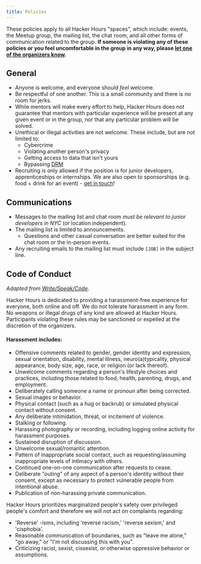 ```yaml
---
title: Policies
---
```


These policies apply to all Hacker Hours "spaces", which include: events, the Meetup group, the mailing list, the chat room, and all other forms of communication related to the group. **If someone is violating any of these policies or you feel uncomfortable in the group in any way, please [let one of the organizers know](/contact.html#organizers).**

## General

* Anyone is welcome, and everyone should _feel_ welcome.
* Be respectful of one another.  This is a small community and there is no room for jerks.
* While mentors will make every effort to help, Hacker Hours does not guarantee that mentors with particular experience will be present at any given event or in the group, nor that any particular problem will be solved.
* Unethical or illegal activities are not welcome. These include, but are not limited to:
    * Cybercrime
    * Violating another person's privacy
    * Getting access to data that isn't yours
    * Bypassing [DRM](https://en.wikipedia.org/wiki/Digital_rights_management)
* Recruiting is only allowed if the position is for junior developers, apprenticeships or internships.  We are also open to sponsorships (e.g. food + drink for an event) - [get in touch](/contact.html)!

## Communications

* Messages to the mailing list and chat room *must be relevant to junior developers in NYC* (or location independent).
* The mailing list is limited to announcements.
    * Questions and other casual conversation are better suited for the chat room or the in-person events.
* Any recruiting emails to the mailing list must include `[JOB]` in the subject line.

## Code of Conduct

_Adapted from [Write/Speak/Code](http://www.writespeakcode.com/code-of-conduct.html)._

Hacker Hours is dedicated to providing a harassment-free experience for everyone, both online and off. We do not tolerate harassment in any form. No weapons or illegal drugs of any kind are allowed at Hacker Hours. Participants violating these rules may be sanctioned or expelled at the discretion of the organizers.

#### Harassment includes:

* Offensive comments related to gender, gender identity and expression, sexual orientation, disability, mental illness, neuro(a)typicality, physical appearance, body size, age, race, or religion (or lack thereof).
* Unwelcome comments regarding a person's lifestyle choices and practices, including those related to food, health, parenting, drugs, and employment.
* Deliberately calling someone a name or pronoun after being corrected.
* Sexual images or behavior.
* Physical contact (such as a hug or backrub) or simulated physical contact without consent.
* Any deliberate intimidation, threat, or incitement of violence.
* Stalking or following.
* Harassing photography or recording, including logging online activity for harassment purposes.
* Sustained disruption of discussion.
* Unwelcome sexual/romantic attention.
* Pattern of inappropriate social contact, such as requesting/assuming inappropriate levels of intimacy with others.
* Continued one-on-one communication after requests to cease.
* Deliberate "outing" of any aspect of a person's identity without their consent, except as necessary to protect vulnerable people from intentional abuse.
* Publication of non-harassing private communication.

Hacker Hours prioritizes marginalized people's safety over privileged people's comfort and therefore we will not act on complaints regarding:

* 'Reverse' -isms, including 'reverse racism,' 'reverse sexism,' and 'cisphobia'.
* Reasonable communication of boundaries, such as "leave me alone," "go away," or "I'm not discussing this with you".
* Criticizing racist, sexist, cissexist, or otherwise oppressive behavior or assumptions.
